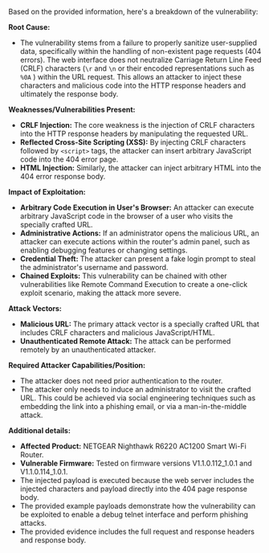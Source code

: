 Based on the provided information, here's a breakdown of the vulnerability:

**Root Cause:**
- The vulnerability stems from a failure to properly sanitize user-supplied data, specifically within the handling of non-existent page requests (404 errors). The web interface does not neutralize Carriage Return Line Feed (CRLF) characters (`\r` and `\n` or their encoded representations such as `%0A` ) within the URL request. This allows an attacker to inject these characters and malicious code into the HTTP response headers and ultimately the response body.

**Weaknesses/Vulnerabilities Present:**
- **CRLF Injection:** The core weakness is the injection of CRLF characters into the HTTP response headers by manipulating the requested URL.
- **Reflected Cross-Site Scripting (XSS):** By injecting CRLF characters followed by `<script>` tags, the attacker can insert arbitrary JavaScript code into the 404 error page.
- **HTML Injection:** Similarly, the attacker can inject arbitrary HTML into the 404 error response body.

**Impact of Exploitation:**
- **Arbitrary Code Execution in User's Browser:** An attacker can execute arbitrary JavaScript code in the browser of a user who visits the specially crafted URL.
- **Administrative Actions:** If an administrator opens the malicious URL, an attacker can execute actions within the router's admin panel, such as enabling debugging features or changing settings.
- **Credential Theft:** The attacker can present a fake login prompt to steal the administrator's username and password.
- **Chained Exploits:**  This vulnerability can be chained with other vulnerabilities like Remote Command Execution to create a one-click exploit scenario, making the attack more severe.

**Attack Vectors:**
- **Malicious URL:** The primary attack vector is a specially crafted URL that includes CRLF characters and malicious JavaScript/HTML.
- **Unauthenticated Remote Attack:** The attack can be performed remotely by an unauthenticated attacker.

**Required Attacker Capabilities/Position:**
- The attacker does not need prior authentication to the router.
- The attacker only needs to induce an administrator to visit the crafted URL. This could be achieved via social engineering techniques such as embedding the link into a phishing email, or via a man-in-the-middle attack.

**Additional details:**

*   **Affected Product:** NETGEAR Nighthawk R6220 AC1200 Smart Wi-Fi Router.
*   **Vulnerable Firmware:** Tested on firmware versions V1.1.0.112\_1.0.1 and V1.1.0.114\_1.0.1.
*   The injected payload is executed because the web server includes the injected characters and payload directly into the 404 page response body.
*   The provided example payloads demonstrate how the vulnerability can be exploited to enable a debug telnet interface and perform phishing attacks.
*   The provided evidence includes the full request and response headers and response body.